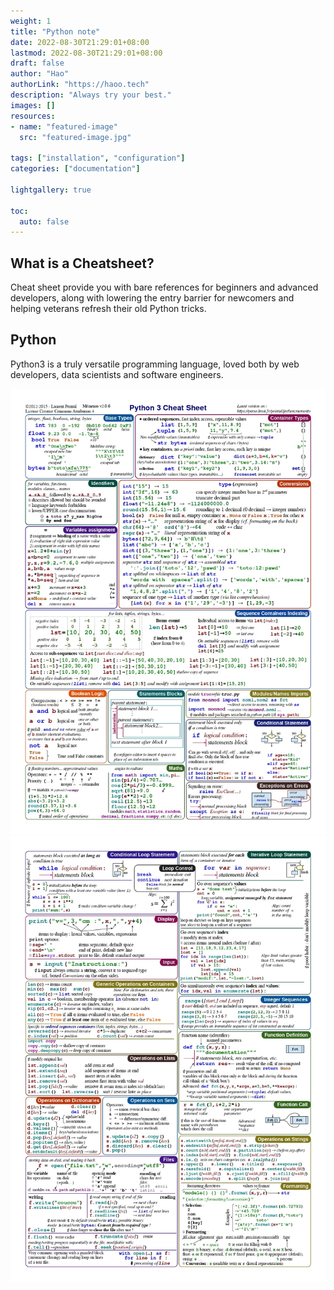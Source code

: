 ```yaml
---
weight: 1
title: "Python note"
date: 2022-08-30T21:29:01+08:00
lastmod: 2022-08-30T21:29:01+08:00
draft: false
author: "Hao"
authorLink: "https://haoo.tech"
description: "Always try your best."
images: []
resources:
- name: "featured-image"
  src: "featured-image.jpg"

tags: ["installation", "configuration"]
categories: ["documentation"]

lightgallery: true

toc:
  auto: false
---
```

<!--more-->

##  What is a Cheatsheet?
Cheat sheet provide you with bare references for beginners and advanced developers,
along with lowering the entry barrier for newcomers and helping veterans refresh their old Python tricks.

##  Python
Python3 is a truly versatile programming language, loved both by web developers, data scientists
and software engineers. 



![](WechatIMG183.jpeg)
![](WechatIMG182.jpeg)


